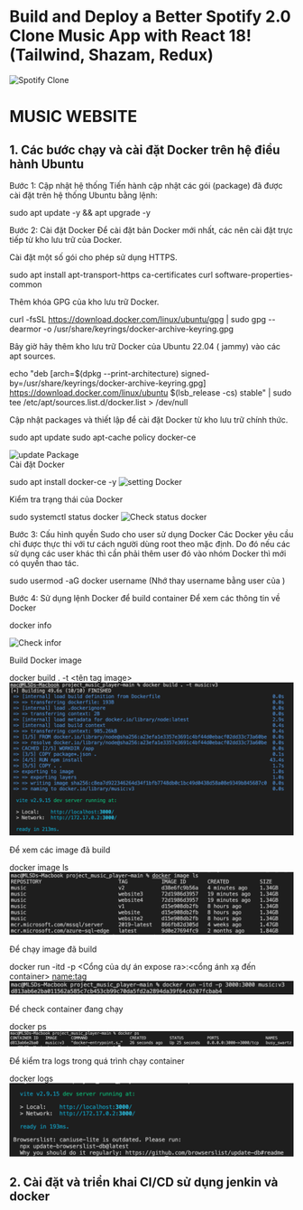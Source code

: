 # Build and Deploy a Better Spotify 2.0 Clone Music App with React 18! (Tailwind, Shazam, Redux)
![Spotify Clone](https://i.ibb.co/mFh2kGZ/Thumbnail-2.png)

<h1>MUSIC WEBSITE</h1>
<h2>1. Các bước chạy và cài đặt Docker trên hệ điều hành Ubuntu</h2>
Bước 1: Cập nhật hệ thống
Tiến hành cập nhật các gói (package) đã được cài đặt trên hệ thống Ubuntu bằng lệnh:

sudo apt update -y && apt upgrade -y
    
Bước 2: Cài đặt Docker
Để cài đặt bản Docker mới nhất, các  nên cài đặt trực tiếp từ kho lưu trữ của Docker.

Cài đặt một số gói cho phép sử dụng HTTPS.
  
sudo apt install apt-transport-https ca-certificates curl software-properties-common
    
Thêm khóa GPG của kho lưu trữ Docker.
  
curl -fsSL https://download.docker.com/linux/ubuntu/gpg | sudo gpg --dearmor -o /usr/share/keyrings/docker-archive-keyring.gpg
    
Bây giờ hãy thêm kho lưu trữ Docker của Ubuntu 22.04 ( jammy) vào các apt sources.
  
echo "deb [arch=$(dpkg --print-architecture) signed-by=/usr/share/keyrings/docker-archive-keyring.gpg] https://download.docker.com/linux/ubuntu $(lsb_release -cs) stable" | sudo tee /etc/apt/sources.list.d/docker.list > /dev/null
    
Cập nhật packages và thiết lập để cài đặt Docker từ kho lưu trữ chính thức.
  
sudo apt update
sudo apt-cache policy docker-ce
    
![update Package](https://azdigi.com/blog/wp-content/uploads/2022/05/CleanShot-2022-05-14-at-14.58.10.png)    
Cài đặt Docker
  
sudo apt install docker-ce -y
![setting Docker](https://azdigi.com/blog/wp-content/uploads/2022/05/CleanShot-2022-05-14-at-14.59.43.png) 
    
Kiểm tra trạng thái của Docker
 
sudo systemctl status docker
![Check status docker](https://azdigi.com/blog/wp-content/uploads/2022/05/CleanShot-2022-05-14-at-15.00.28.png)
    
Bước 3: Cấu hình quyền Sudo cho user sử dụng Docker
Các Docker yêu cầu chỉ được thực thi với tư cách người dùng root theo mặc định. Do đó nếu các  sử dụng các user khác thì cần phải thêm user đó vào nhóm Docker thì mới có quyền thao tác.

sudo usermod -aG docker username  (Nhớ thay username bằng user của )
    
Bước 4: Sử dụng lệnh Docker để build container
Để xem các thông tin về Docker

docker info

![Check infor](https://azdigi.com/blog/wp-content/uploads/2022/05/CleanShot-2022-05-14-at-15.08.38.png)
    
Build Docker image
  
docker build . -t <tên tag image>
![](image_tutorial/342354139_202118322584951_1834945296942003401_n.png)

Để xem các image đã build

docker image ls
![](image_tutorial/342490521_217933580975154_883109246959707632_n.png)

Để chạy image đã build 

docker run -itd -p <Cổng của dự án expose ra>:<cổng ánh xạ đến container> <name:tag>
![](image_tutorial/342713892_985541185939922_1262460989242421033_n.png)

Để check container đang chạy 

docker ps
![](image_tutorial/344371889_247758604446759_341631157296807510_n.png)

Để kiểm tra logs trong quá trình chạy container 

docker logs <image ID>
![](image_tutorial/342405361_176037032056786_2077710370705631803_n.png)

<h2>2. Cài đặt và triển khai CI/CD sử dụng jenkin và docker</h2>